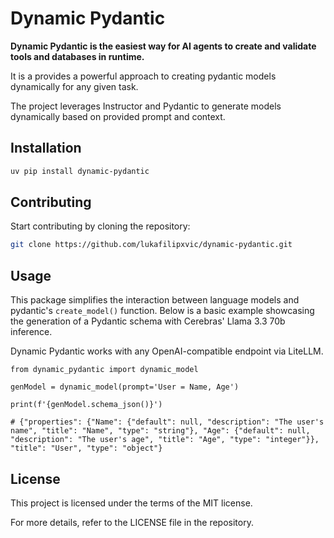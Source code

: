 # Dynamic Pydantic
**Dynamic Pydantic is the easiest way for AI agents to create and validate tools and databases in runtime.**

It is a provides a powerful approach to creating pydantic models dynamically for any given task.

The project leverages Instructor and Pydantic to generate models dynamically based on provided prompt and context.

## Installation
```bash
uv pip install dynamic-pydantic
```

## Contributing
Start contributing by cloning the repository:
```bash
git clone https://github.com/lukafilipxvic/dynamic-pydantic.git
```

## Usage
This package simplifies the interaction between language models and pydantic's ```create_model()``` function.
Below is a basic example showcasing the generation of a Pydantic schema with Cerebras' Llama 3.3 70b inference.

Dynamic Pydantic works with any OpenAI-compatible endpoint via LiteLLM.

```
from dynamic_pydantic import dynamic_model

genModel = dynamic_model(prompt='User = Name, Age')

print(f'{genModel.schema_json()}')

# {"properties": {"Name": {"default": null, "description": "The user's name", "title": "Name", "type": "string"}, "Age": {"default": null, "description": "The user's age", "title": "Age", "type": "integer"}}, "title": "User", "type": "object"}

```

## License
This project is licensed under the terms of the MIT license.

For more details, refer to the LICENSE file in the repository.
